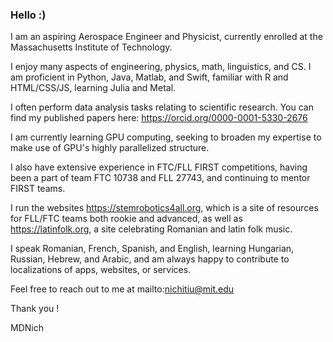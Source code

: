 ### Hello :)

I am an aspiring Aerospace Engineer and Physicist, currently enrolled at the Massachusetts Institute of Technology.

I enjoy many aspects of engineering, physics, math, linguistics, and CS. I am proficient in Python, Java, Matlab, and Swift, familiar with R and HTML/CSS/JS, learning Julia and Metal.

I often perform data analysis tasks relating to scientific research. You can find my published papers here: https://orcid.org/0000-0001-5330-2676

I am currently learning GPU computing, seeking to broaden my expertise to make use of GPU's highly parallelized structure.

I also have extensive experience in FTC/FLL FIRST competitions, having been a part of team FTC 10738 and FLL 27743, and continuing to mentor FIRST teams.

I run the websites https://stemrobotics4all.org, which is a site of resources for FLL/FTC teams both rookie and advanced, as well as https://latinfolk.org, a site celebrating Romanian and latin folk music.

I speak Romanian, French, Spanish, and English, learning Hungarian, Russian, Hebrew, and Arabic, and am always happy to contribute to localizations of apps, websites, or services.

Feel free to reach out to me at mailto:nichitiu@mit.edu

Thank you !

MDNich
